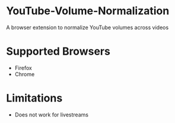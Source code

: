 # YouTube-Volume-Normalization
A browser extension to normalize YouTube volumes across videos

# Supported Browsers
- Firefox
- Chrome

# Limitations
- Does not work for livestreams
